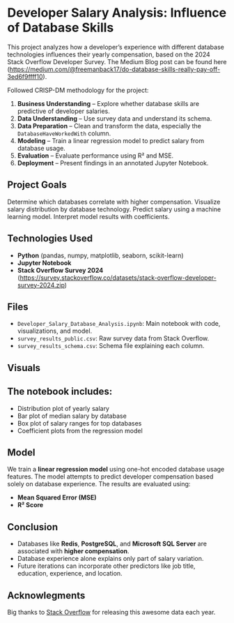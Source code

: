 
# Developer Salary Analysis: Influence of Database Skills

This project analyzes how a developer’s experience with different database technologies influences their yearly compensation, based on the 2024 Stack Overflow Developer Survey.  The Medium Blog post can be found here (https://medium.com/@freemanback17/do-database-skills-really-pay-off-3ed6f9ffff10).

Followed CRISP-DM methodology for the project:
1. **Business Understanding** – Explore whether database skills are predictive of developer salaries.
2. **Data Understanding** – Use survey data and understand its schema.
3. **Data Preparation** – Clean and transform the data, especially the `DatabaseHaveWorkedWith` column.
4. **Modeling** – Train a linear regression model to predict salary from database usage.
5. **Evaluation** – Evaluate performance using R² and MSE.
6. **Deployment** – Present findings in an annotated Jupyter Notebook.


## Project Goals

  Determine which databases correlate with higher compensation.
  Visualize salary distribution by database technology.
  Predict salary using a machine learning model.
  Interpret model results with coefficients.


## Technologies Used

- **Python** (pandas, numpy, matplotlib, seaborn, scikit-learn)
- **Jupyter Notebook**
- **Stack Overflow Survey 2024** (https://survey.stackoverflow.co/datasets/stack-overflow-developer-survey-2024.zip)


## Files

- `Developer_Salary_Database_Analysis.ipynb`: Main notebook with code, visualizations, and model.
- `survey_results_public.csv`: Raw survey data from Stack Overflow.
- `survey_results_schema.csv`: Schema file explaining each column.

## Visuals


## The notebook includes:

- Distribution plot of yearly salary
- Bar plot of median salary by database
- Box plot of salary ranges for top databases
- Coefficient plots from the regression model


## Model

We train a **linear regression model** using one-hot encoded database usage features. The model attempts to predict developer compensation based solely on database experience. The results are evaluated using:
- **Mean Squared Error (MSE)**
- **R² Score**


## Conclusion

- Databases like **Redis**, **PostgreSQL**, and **Microsoft SQL Server** are associated with **higher compensation**.
- Database experience alone explains only part of salary variation. 
- Future iterations can incorporate other predictors like job title, education, experience, and location.


## Acknowlegments
Big thanks to [Stack Overflow](https://survey.stackoverflow.co/) for releasing this awesome data each year.
